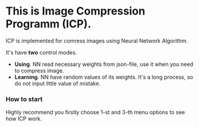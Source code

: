# This is Image Compression Programm (ICP).
  ICP is implemented for comress images using Neural Network Algorithm.
  
  It's have **two**  control modes.
  + **Using**. 
  NN read necessary weights from json-file, use it when you need to compress image.
  + **Learning**.
  NN have random values of its weights. It's a long process, so do not input little value of mistake.
      
  ### How to start
   Highly recommend you firstly choose 1-st and 3-th menu options to see how ICP work.
   


